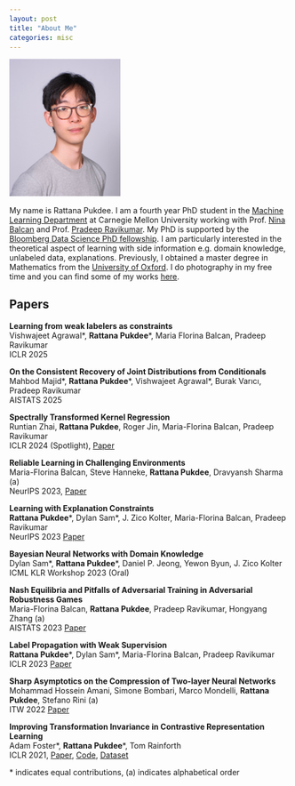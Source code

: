 ```yaml
---
layout: post
title: "About Me"
categories: misc
---
```



<img src= "pics/profile_pic3.jpg" width = 200>

My name is Rattana Pukdee. I am a fourth year PhD student in the [Machine Learning Department](https://www.ml.cmu.edu/) at Carnegie Mellon University working with Prof. [Nina Balcan](http://www.cs.cmu.edu/~ninamf/) and Prof. [Pradeep Ravikumar](https://www.cs.cmu.edu/~pradeepr/). My PhD is supported by the [Bloomberg Data Science PhD fellowship](https://www.bloomberg.com/company/values/tech-at-bloomberg/data-science/academic-engagement-programs/data-science-ph-d-fellowship/). I am particularly interested in the theoretical aspect of learning with side information e.g. domain knowledge, unlabeled data, explanations. Previously, I obtained a master degree in Mathematics from the [University of Oxford](https://www.maths.ox.ac.uk/). I do photography in my free time and you can find some of my works [here](photography.md). 



<!-- ## News 📢
* **Sep 2023** Honoured to receive [Bloomberg Data Science PhD fellowship 2023](https://www.bloomberg.com/company/values/tech-at-bloomberg/data-science/academic-engagement-programs/data-science-ph-d-fellowship/).
* **Oct 2021** I am joining Prof. [Nina Balcan](http://www.cs.cmu.edu/~ninamf/) and [Pradeep Ravikumar](https://www.cs.cmu.edu/~pradeepr/)'s lab at CMU.
* **Oct 2020** I am joining Prof. [Marco Mondelli](https://ist.ac.at/en/research/mondelli-group/)'s lab at IST Austria for a research internship.

*** -->

## Papers

**Learning from weak labelers as constraints** <br>
Vishwajeet Agrawal\*, **Rattana Pukdee**\*, Maria Florina Balcan, Pradeep Ravikumar <br>
ICLR 2025

**On the Consistent Recovery of Joint Distributions from Conditionals** <br>
Mahbod Majid\*, **Rattana Pukdee**\*, Vishwajeet Agrawal\*, Burak Varıcı, Pradeep Ravikumar <br>
AISTATS 2025

**Spectrally Transformed Kernel Regression** <br>
Runtian Zhai, **Rattana Pukdee**, Roger Jin, Maria-Florina Balcan, Pradeep Ravikumar <br>
ICLR 2024 (Spotlight), [Paper](https://arxiv.org/abs/2402.00645) <br>

**Reliable Learning in Challenging Environments** <br>
Maria-Florina Balcan, Steve Hanneke, **Rattana Pukdee**, Dravyansh Sharma (a)<br>
NeurIPS 2023, [Paper](https://arxiv.org/abs/2304.03370)<br>
<!-- [<img src="robust_losses.png"  height="150">](https://arxiv.org/abs/2304.03370) -->

**Learning with Explanation Constraints** <br>
**Rattana Pukdee**\*, Dylan Sam\*, J. Zico Kolter, Maria-Florina Balcan, Pradeep Ravikumar <br>
NeurIPS 2023 [Paper](https://arxiv.org/abs/2303.14496)<br>
<!-- [<img src="explanation_constraint.png"  height="150">](https://arxiv.org/abs/2303.14496) -->


**Bayesian Neural Networks with Domain Knowledge** <br>
 Dylan Sam\*, **Rattana Pukdee**\*, Daniel P. Jeong, Yewon Byun, J. Zico Kolter <br>
 ICML KLR Workshop 2023 (Oral) <br>


**Nash Equilibria and Pitfalls of Adversarial Training in Adversarial Robustness Games** <br>
Maria-Florina Balcan, **Rattana Pukdee**, Pradeep Ravikumar, Hongyang Zhang  (a) <br>
AISTATS 2023 [Paper](https://arxiv.org/abs/2210.12606)<br>
<!-- [<img src="nash_adv.png"  height="125">](https://arxiv.org/abs/2210.12606) -->


**Label Propagation with Weak Supervision**<br>
**Rattana Pukdee**\*, Dylan Sam\*, Maria-Florina Balcan, Pradeep Ravikumar <br>
ICLR 2023 [Paper](https://arxiv.org/abs/2210.03594)<br>
<!-- [<img src="LPA_weaksup.png"  height="200">](https://arxiv.org/abs/2210.03594) -->




**Sharp Asymptotics on the Compression of Two-layer Neural Networks**<br>
Mohammad Hossein Amani, Simone Bombari, Marco Mondelli, **Rattana Pukdee**, Stefano Rini (a) <br>
ITW 2022 [Paper](https://arxiv.org/pdf/2205.08199.pdf)<br>
<!-- [<img src="ETF.png"  height="200">](https://arxiv.org/pdf/2205.08199.pdf) -->



**Improving Transformation Invariance in Contrastive Representation Learning**<br>
Adam Foster\*, **Rattana Pukdee**\*, Tom Rainforth <br>
ICLR 2021, [Paper](https://arxiv.org/abs/2010.09515), [Code](https://github.com/ae-foster/invclr), [Dataset](https://github.com/rattaoup/spirograph)<br>



\* indicates equal contributions, (a) indicates alphabetical order 


<!-- [Github](https://github.com/ae-foster/invclr) | [Dataset](https://github.com/rattaoup/spirograph) <br>
[<img src="spirograph3.png"  height="200">](https://arxiv.org/abs/2010.09515) -->


<!-- **Predict Bitcoin prices by using Signature time series modelling** <br>
Summer research project supervised by Dr. Andrey Kormilitzin <br>
[<img src="stonk.jpg"  height="200">](https://towardsdatascience.com/predict-bitcoin-prices-by-using-signature-time-series-modelling-cf3100a882cc)

***

## Courseworks 🎓
1. **Hypergraphs projection method for community detections** <br>
Mini-project for C5.4 Network <br>
[<img src="hypergraph.png"  height="200">](Mini_project___Network_2020.pdf)

2. **Network Analysis in Team sports and Applications to English Premier League** <br>
Dissertation supervised by Dr. Ebrahim Patel <br>
[<img src="dissertation.png"  height="200">](Network_dissertation_2020.pdf)

3. **3-term Arithmetic Progressions**<br>
Extended essay supervised by Prof. Ben Green <br>
[<img src="3term_arithmetic.png"  height="200">](3_term_arithmetic_progression_HT.pdf) -->
